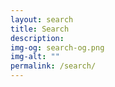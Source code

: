 ```yaml
---
layout: search
title: Search
description: 
img-og: search-og.png
img-alt: ""
permalink: /search/
---
```

